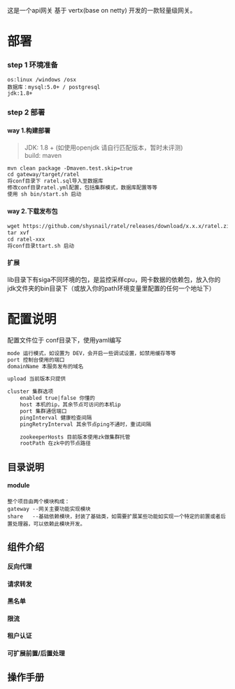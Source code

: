 这是一个api网关
基于 vertx(base on netty) 开发的一款轻量级网关。

# 部署

### step 1 环境准备
    os:linux /windows /osx
    数据库：mysql:5.0+ / postgresql
    jdk:1.8+

### step 2 部署
#### way 1.构建部署
 > JDK: 1.8 + (如使用openjdk 请自行匹配版本，暂时未评测) <br/>
 > build: maven <br/>
```html
mvn clean package -Dmaven.test.skip=true
cd gateway/target/ratel
将conf目录下 ratel.sql导入至数据库
修改conf目录ratel.yml配置，包括集群模式，数据库配置等等
使用 sh bin/start.sh 启动
```
#### way 2.下载发布包
```html
wget https://github.com/shysnail/ratel/releases/download/x.x.x/ratel.zip
tar xvf 
cd ratel-xxx
将conf目录ttart.sh 启动
```

#### 扩展
lib目录下有siga不同环境的包，是监控采样cpu，网卡数据的依赖包，放入你的jdk文件夹的bin目录下（或放入你的path环境变量里配置的任何一个地址下）

# 配置说明
配置文件位于 conf目录下，使用yaml编写
```html
mode 运行模式，如设置为 DEV，会开启一些调试设置，如禁用缓存等等
port 控制台使用的端口
domainName 本服务发布的域名

upload 当前版本只提供

cluster 集群选项
    enabled true|false 你懂的
    host 本机的ip，其余节点可访问的本机ip
    port 集群通信端口
    pingInterval 健康检查间隔
    pingRetryInterval 其余节点ping不通时，重试间隔

    zookeeperHosts 目前版本使用zk做集群托管
    rootPath 在zk中的节点路径
```
## 目录说明
#### module
    整个项目由两个模块构成：
    gateway --网关主要功能实现模块
    share   --基础依赖模块，封装了基础类，如需要扩展某些功能如实现一个特定的前置或者后置处理器，可以依赖此模块开发。
    
## 组件介绍

#### 反向代理

#### 请求转发

#### 黑名单

#### 限流

#### 租户认证

#### 可扩展前置/后置处理

## 操作手册

